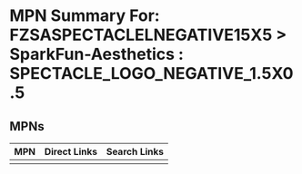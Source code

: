 



# MPN Summary For: FZSASPECTACLELNEGATIVE15X5 > SparkFun-Aesthetics : SPECTACLE_LOGO_NEGATIVE_1.5X0.5

## MPNs
  

|MPN|Direct Links|Search Links|
| :--- | :--- | :--- |
||||
